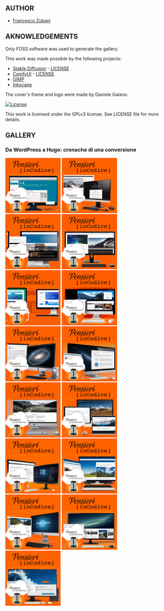 ## AUTHOR

- [Francesco Zubani](https://www.linkedin.com/in/francesco-zubani-5957081a6/)

## AKNOWLEDGEMENTS

Only FOSS software was used to generate the gallery.

This work was made possible by the following projects:

- [Stable Diffusion](https://github.com/CompVis/stable-diffusion) - [LICENSE](https://github.com/CompVis/stable-diffusion/blob/main/LICENSE)
- [ComfyUI](https://github.com/comfyanonymous/ComfyUI) - [LICENSE](https://github.com/comfyanonymous/ComfyUI/blob/master/LICENSE)
- [GIMP](https://www.gimp.org/)
- [Inkscape](https://inkscape.org/)

The cover's frame and logo were made by Daniele Galano.

[![License](https://img.shields.io/badge/License-GPL%20v3-blue.svg)](http://www.gnu.org/licenses/gpl-3.0)

This work is licensed under the GPLv3 license.
See LICENSE file for more details.

## GALLERY

### Da WordPress a Hugo: cronache di una conversione

<div class="gallery">
  <a href="PIC25_01.png"><img class="thumbnail" src="./thumbs/PIC25_01.png" alt="PIC25_01"></a>
  <a href="PIC25_02.png"><img class="thumbnail" src="./thumbs/PIC25_02.png" alt="PIC25_02"></a>
  <a href="PIC25_03.png"><img class="thumbnail" src="./thumbs/PIC25_03.png" alt="PIC25_03"></a>
  <a href="PIC25_04.png"><img class="thumbnail" src="./thumbs/PIC25_04.png" alt="PIC25_04"></a>
  <a href="PIC25_05.png"><img class="thumbnail" src="./thumbs/PIC25_05.png" alt="PIC25_05"></a>
  <a href="PIC25_06.png"><img class="thumbnail" src="./thumbs/PIC25_06.png" alt="PIC25_06"></a>
  <a href="PIC25_07.png"><img class="thumbnail" src="./thumbs/PIC25_07.png" alt="PIC25_07"></a>
  <a href="PIC25_08.png"><img class="thumbnail" src="./thumbs/PIC25_08.png" alt="PIC25_08"></a>
  <a href="PIC25_09.png"><img class="thumbnail" src="./thumbs/PIC25_09.png" alt="PIC25_09"></a>
  <a href="PIC25_10.png"><img class="thumbnail" src="./thumbs/PIC25_10.png" alt="PIC25_10"></a>
  <a href="PIC25_11.png"><img class="thumbnail" src="./thumbs/PIC25_11.png" alt="PIC25_11"></a>
  <a href="PIC25_12.png"><img class="thumbnail" src="./thumbs/PIC25_12.png" alt="PIC25_12"></a>
  <a href="PIC25_13.png"><img class="thumbnail" src="./thumbs/PIC25_13.png" alt="PIC25_13"></a>
  <a href="PIC25_14.png"><img class="thumbnail" src="./thumbs/PIC25_14.png" alt="PIC25_14"></a>
  <a href="PIC25_15.png"><img class="thumbnail" src="./thumbs/PIC25_15.png" alt="PIC25_15"></a>
</div>
</body>
</html>
